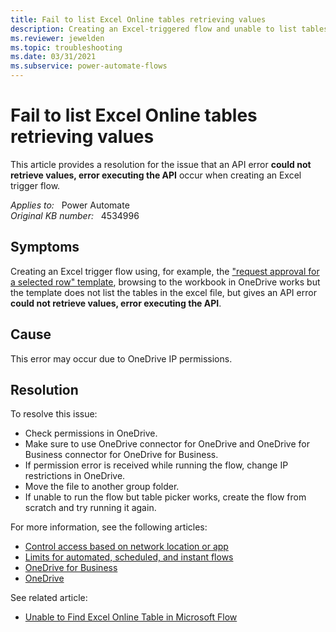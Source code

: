 ```yaml
---
title: Fail to list Excel Online tables retrieving values
description: Creating an Excel-triggered flow and unable to list tables in the excel file with could not retrieve values, error executing the API error.
ms.reviewer: jewelden
ms.topic: troubleshooting
ms.date: 03/31/2021
ms.subservice: power-automate-flows
---
```

# Fail to list Excel Online tables retrieving values

This article provides a resolution for the issue that an API error **could not retrieve values, error executing the API** occur when creating an Excel trigger flow.

_Applies to:_ &nbsp; Power Automate  
_Original KB number:_ &nbsp; 4534996

## Symptoms

Creating an Excel trigger flow using, for example, the ["request approval for a selected row" template](https://preview.flow.microsoft.com/galleries/public/templates/4c8abe0d62ab4333860da9ad218cc8f7/request-approval-for-a-selected-row/), browsing to the workbook in OneDrive works but the template does not list the tables in the excel file, but gives an API error **could not retrieve values, error executing the API**.

## Cause

This error may occur due to OneDrive IP permissions.

## Resolution

To resolve this issue:

- Check permissions in OneDrive.
- Make sure to use OneDrive connector for OneDrive and OneDrive for Business connector for OneDrive for Business.
- If permission error is received while running the flow, change IP restrictions in OneDrive.
- Move the file to another group folder.
- If unable to run the flow but table picker works, create the flow from scratch and try running it again.

For more information, see the following articles:

- [Control access based on network location or app](/onedrive/control-access-based-on-network-location-or-app)
- [Limits for automated, scheduled, and instant flows](/power-automate/limits-and-config#ip-address-configuration)
- [OneDrive for Business](/connectors/onedriveforbusiness/)
- [OneDrive](/connectors/onedrive/)

See related article:

- [Unable to Find Excel Online Table in Microsoft Flow](https://support.microsoft.com/help/4527553/unable-to-find-excel-online-table-in-microsoft-flow)
